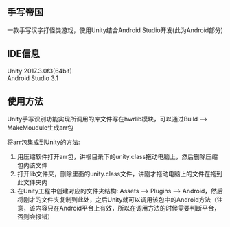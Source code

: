 ## 手写帝国
一款手写汉字打怪类游戏，使用Unity结合Android Studio开发(此为Android部分)
## IDE信息
Unity 2017.3.0f3(64bit)   
Android Studio 3.1
## 使用方法
Unity手写识别功能实现所调用的库文件写在hwrlib模块，可以通过Build --> MakeMoudule生成arr包

将arr包集成到Unity的方法: 
1. 用压缩软件打开arr包，讲根目录下的unity.class拖动电脑上，然后删除压缩包内该文件
2. 打开lib文件夹，删除里面的unity.class文件，讲刚才拖动电脑上的文件在拖到此文件夹内
3. 在Unity工程中创建对应的文件夹结构: Assets --> Plugins --> Android，然后将刚才的文件夹复制到此处，之后Unity就可以调用该包中的Android方法（注意，该内容只在Android平台上有效，所以在调用方法的时候需要判断平台，否则会报错）
